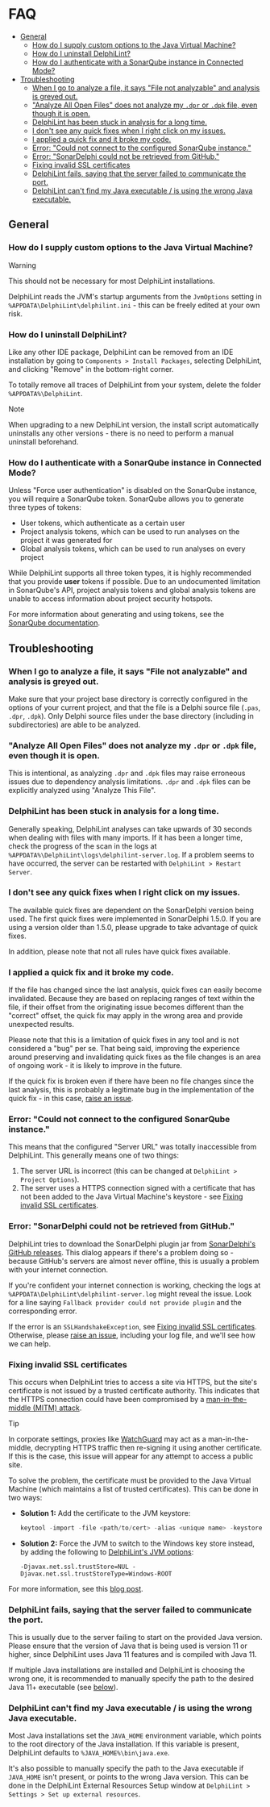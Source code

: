 # FAQ

- [General](#general)
  - [How do I supply custom options to the Java Virtual Machine?](#how-do-i-supply-custom-options-to-the-java-virtual-machine)
  - [How do I uninstall DelphiLint?](#how-do-i-uninstall-delphilint)
  - [How do I authenticate with a SonarQube instance in Connected Mode?](#how-do-i-authenticate-with-a-sonarqube-instance-in-connected-mode)
- [Troubleshooting](#troubleshooting)
  - [When I go to analyze a file, it says "File not analyzable" and analysis is greyed out.](#when-i-go-to-analyze-a-file-it-says-file-not-analyzable-and-analysis-is-greyed-out)
  - ["Analyze All Open Files" does not analyze my `.dpr` or `.dpk` file, even though it is open.](#analyze-all-open-files-does-not-analyze-my-dpr-or-dpk-file-even-though-it-is-open)
  - [DelphiLint has been stuck in analysis for a long time.](#delphilint-has-been-stuck-in-analysis-for-a-long-time)
  - [I don't see any quick fixes when I right click on my issues.](#i-dont-see-any-quick-fixes-when-i-right-click-on-my-issues)
  - [I applied a quick fix and it broke my code.](#i-applied-a-quick-fix-and-it-broke-my-code)
  - [Error: "Could not connect to the configured SonarQube instance."](#error-could-not-connect-to-the-configured-sonarqube-instance)
  - [Error: "SonarDelphi could not be retrieved from GitHub."](#error-sonardelphi-could-not-be-retrieved-from-github)
  - [Fixing invalid SSL certificates](#fixing-invalid-ssl-certificates)
  - [DelphiLint fails, saying that the server failed to communicate the port.](#delphilint-fails-saying-that-the-server-failed-to-communicate-the-port)
  - [DelphiLint can't find my Java executable / is using the wrong Java executable.](#delphilint-cant-find-my-java-executable--is-using-the-wrong-java-executable)

## General

### How do I supply custom options to the Java Virtual Machine?

> [!WARNING]
> This should not be necessary for most DelphiLint installations.

DelphiLint reads the JVM's startup arguments from the `JvmOptions` setting in `%APPDATA\DelphiLint\delphilint.ini` -
this can be freely edited at your own risk.

### How do I uninstall DelphiLint?

Like any other IDE package, DelphiLint can be removed from an IDE installation by going to
`Components > Install Packages`, selecting DelphiLint, and clicking "Remove" in the bottom-right corner.

To totally remove all traces of DelphiLint from your system, delete the folder `%APPDATA%\DelphiLint`.

> [!NOTE]
> When upgrading to a new DelphiLint version, the install script automatically uninstalls any other versions -
> there is no need to perform a manual uninstall beforehand.

### How do I authenticate with a SonarQube instance in Connected Mode?

Unless "Force user authentication" is disabled on the SonarQube instance, you will require a SonarQube token.
SonarQube allows you to generate three types of tokens:

* User tokens, which authenticate as a certain user
* Project analysis tokens, which can be used to run analyses on the project it was generated for
* Global analysis tokens, which can be used to run analyses on every project

While DelphiLint supports all three token types, it is highly recommended that you provide **user** tokens if possible.
Due to an undocumented limitation in SonarQube's API, project analysis tokens and global analysis tokens are unable to
access information about project security hotspots.

For more information about generating and using tokens, see the
[SonarQube documentation](https://docs.sonarsource.com/sonarqube/latest/user-guide/user-account/generating-and-using-tokens/).

## Troubleshooting

### When I go to analyze a file, it says "File not analyzable" and analysis is greyed out.

Make sure that your project base directory is correctly configured in the options of your current project, and that
the file is a Delphi source file (`.pas`, `.dpr`, `.dpk`).
Only Delphi source files under the base directory (including in subdirectories) are able to be analyzed.

### "Analyze All Open Files" does not analyze my `.dpr` or `.dpk` file, even though it is open.

This is intentional, as analyzing `.dpr` and `.dpk` files may raise erroneous issues due to
dependency analysis limitations. `.dpr` and `.dpk` files can be explicitly analyzed using "Analyze This File".

### DelphiLint has been stuck in analysis for a long time.

Generally speaking, DelphiLint analyses can take upwards of 30 seconds when dealing with files with many imports. If it
has been a longer time, check the progress of the scan in the logs at
`%APPDATA%\DelphiLint\logs\delphilint-server.log`. If a problem seems to have occurred, the server can be restarted
with `DelphiLint > Restart Server`.

### I don't see any quick fixes when I right click on my issues.

The available quick fixes are dependent on the SonarDelphi version being used. The first quick fixes were implemented
in SonarDelphi 1.5.0. If you are using a version older than 1.5.0, please upgrade to take advantage of quick fixes.

In addition, please note that not all rules have quick fixes available.

### I applied a quick fix and it broke my code.

If the file has changed since the last analysis, quick fixes can easily become invalidated. Because they are based
on replacing ranges of text within the file, if their offset from the originating issue becomes different than the
"correct" offset, the quick fix may apply in the wrong area and provide unexpected results.

Please note that this is a limitation of quick fixes in any tool and is not considered a "bug" per se. That being
said, improving the experience around preserving and invalidating quick fixes as the file changes is an area of
ongoing work - it is likely to improve in the future.

If the quick fix is broken even if there have been no file changes since the last analysis, this is probably a
legitimate bug in the implementation of the quick fix -
in this case, [raise an issue](https://github.com/integrated-application-development/delphilint/issues).

### Error: "Could not connect to the configured SonarQube instance."

This means that the configured "Server URL" was totally inaccessible from DelphiLint. This generally means one of
two things:

1. The server URL is incorrect (this can be changed at `DelphiLint > Project Options`).
2. The server uses a HTTPS connection signed with a certificate that has not been
   added to the Java Virtual Machine's keystore - see [Fixing invalid SSL certificates](#fixing-invalid-ssl-certificates).

### Error: "SonarDelphi could not be retrieved from GitHub."

DelphiLint tries to download the SonarDelphi plugin jar from [SonarDelphi's GitHub releases](https://github.com/integrated-application-development/sonar-delphi/releases).
This dialog appears if there's a problem doing so - because GitHub's servers are almost never offline, this is usually a problem with your internet connection.

If you're confident your internet connection is working, checking the logs at `%APPDATA\DelphiLint\delphilint-server.log` might reveal the issue. Look for a line saying
`Fallback provider could not provide plugin` and the corresponding error.

If the error is an `SSLHandshakeException`, see [Fixing invalid SSL certificates](#fixing-invalid-ssl-certificates).
Otherwise, please [raise an issue](https://github.com/integrated-application-development/delphilint/issues), including
your log file, and we'll see how we can help.

### Fixing invalid SSL certificates

This occurs when DelphiLint tries to access a site via HTTPS, but the site's certificate is not issued by a
trusted certificate authority. This indicates that the HTTPS connection could have been compromised by a
[man-in-the-middle (MITM) attack](https://en.wikipedia.org/wiki/Man-in-the-middle_attack).

> [!TIP]
> In corporate settings, proxies like [WatchGuard](https://www.watchguard.com/help/docs/help-center/en-US/Content/en-US/Fireware/proxies/https/https_proxy_contentinspection_c.html)
> may act as a man-in-the-middle, decrypting HTTPS traffic then re-signing it using another certificate.
> If this is the case, this issue will appear for any attempt to access a public site.

To solve the problem, the certificate must be provided to the Java Virtual Machine (which maintains a list of
trusted certificates). This can be done in two ways:

* **Solution 1:** Add the certificate to the JVM keystore:
  ```powershell
  keytool -import -file <path/to/cert> -alias <unique name> -keystore <JAVA_HOME>/lib/security/cacerts
  ```
* **Solution 2:** Force the JVM to switch to the Windows key store instead, by adding the following to
  [DelphiLint's JVM options](#how-do-i-supply-custom-options-to-the-java-virtual-machine):
  ```
  -Djavax.net.ssl.trustStore=NUL -Djavax.net.ssl.trustStoreType=Windows-ROOT
  ```

For more information, see this [blog post](https://chancharles.medium.com/java-consultant-tip-ssl-certificates-and-man-in-the-middle-ssl-proxy-3867b81ee5f0).

### DelphiLint fails, saying that the server failed to communicate the port.

This is usually due to the server failing to start on the provided Java version. Please ensure that the version
of Java that is being used is version 11 or higher, since DelphiLint uses Java 11 features and is compiled with
Java 11.

If multiple Java installations are installed and DelphiLint is choosing the wrong one, it is recommended to manually
specify the path to the desired Java 11+ executable
(see [below](#delphilint-cant-find-my-java-executable--is-using-the-wrong-java-executable)).

### DelphiLint can't find my Java executable / is using the wrong Java executable.

Most Java installations set the `JAVA_HOME` environment variable, which points to the root directory of the Java
installation. If this variable is present, DelphiLint defaults to `%JAVA_HOME%\bin\java.exe`.

It's also possible to manually specify the path to the Java executable if `JAVA_HOME` isn't present, or points to the
wrong Java version. This can be done in the DelphiLint External Resources Setup window at
`DelphiLint > Settings > Set up external resources`.
